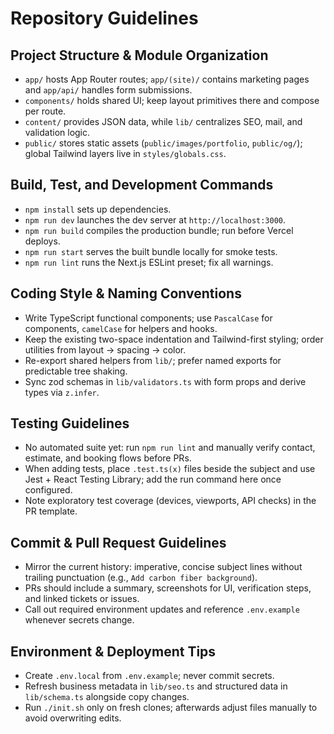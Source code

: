 # Repository Guidelines

## Project Structure & Module Organization
- `app/` hosts App Router routes; `app/(site)/` contains marketing pages and `app/api/` handles form submissions.
- `components/` holds shared UI; keep layout primitives there and compose per route.
- `content/` provides JSON data, while `lib/` centralizes SEO, mail, and validation logic.
- `public/` stores static assets (`public/images/portfolio`, `public/og/`); global Tailwind layers live in `styles/globals.css`.

## Build, Test, and Development Commands
- `npm install` sets up dependencies.
- `npm run dev` launches the dev server at `http://localhost:3000`.
- `npm run build` compiles the production bundle; run before Vercel deploys.
- `npm run start` serves the built bundle locally for smoke tests.
- `npm run lint` runs the Next.js ESLint preset; fix all warnings.

## Coding Style & Naming Conventions
- Write TypeScript functional components; use `PascalCase` for components, `camelCase` for helpers and hooks.
- Keep the existing two-space indentation and Tailwind-first styling; order utilities from layout → spacing → color.
- Re-export shared helpers from `lib/`; prefer named exports for predictable tree shaking.
- Sync zod schemas in `lib/validators.ts` with form props and derive types via `z.infer`.

## Testing Guidelines
- No automated suite yet: run `npm run lint` and manually verify contact, estimate, and booking flows before PRs.
- When adding tests, place `.test.ts(x)` files beside the subject and use Jest + React Testing Library; add the run command here once configured.
- Note exploratory test coverage (devices, viewports, API checks) in the PR template.

## Commit & Pull Request Guidelines
- Mirror the current history: imperative, concise subject lines without trailing punctuation (e.g., `Add carbon fiber background`).
- PRs should include a summary, screenshots for UI, verification steps, and linked tickets or issues.
- Call out required environment updates and reference `.env.example` whenever secrets change.

## Environment & Deployment Tips
- Create `.env.local` from `.env.example`; never commit secrets.
- Refresh business metadata in `lib/seo.ts` and structured data in `lib/schema.ts` alongside copy changes.
- Run `./init.sh` only on fresh clones; afterwards adjust files manually to avoid overwriting edits.
